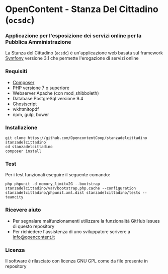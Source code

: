 # OpenContent - Stanza Del Cittadino (```ocsdc```)

### Applicazione per l'esposizione dei servizi online per la Pubblica Amministrazione

La Stanza del Cittadino (```ocsdc```) è un'applicazione web basata sul framework [Symfony](https://github.com/symfony/symfony) versione 3.1
che permette l'erogazione di servizi online

### Requisiti

* [Composer](https://getcomposer.org/)
* PHP versione 7 o superiore
* Webserver Apache (con mod_shibboleth)
* Database PostgreSql versione 9.4
* Ghostscript
* wkhtmltopdf
* npm, gulp, bower

### Installazione

```
git clone https://github.com/OpencontentCoop/stanzadelcittadino stanzadelcittadino
cd stanzadelcittadino
composer install
```

### Test
Per i test funzionali eseguire il seguente comando:
```
php phpunit -d memory_limit=2G --bootstrap stanzadelcittadino/var/bootstrap.php.cache --configuration stanzadelcittadino/phpunit.xml.dist stanzadelcittadino/tests --teamcity
```

### Ricevere aiuto
* Per segnalare malfunzionamenti utilizzare la funzionalità GitHub Issues di questo repository
* Per richiedere l'assistenza di uno sviluppatore scrivere a info@opencontent.it

### Licenza
Il software è rilasciato con licenza GNU GPL come da file presente in repository

